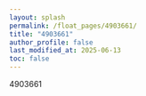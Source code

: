 ```yaml
---
layout: splash
permalink: /float_pages/4903661/
title: "4903661"
author_profile: false
last_modified_at: 2025-06-13
toc: false
---
```

 
4903661

